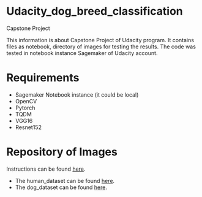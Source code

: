 # Udacity_dog_breed_classification
Capstone Project 

This information is about Capstone Project of Udacity program. It contains files as notebook, directory of images for testing the results. The code was tested in notebook instance Sagemaker of Udacity account.


# Requirements

* Sagemaker Notebook instance (it could be local)
* OpenCV
* Pytorch
* TQDM 
* VGG16 
* Resnet152  

# Repository of Images

Instructions can be found [here](https://github.com/udacity/deep-learning-v2-pytorch/tree/master/project-dog-classification).

* The human_dataset can be found [here](http://vis-www.cs.umass.edu/lfw/lfw.tgz).
* The dog_dataset can be found [here](https://s3-us-west-1.amazonaws.com/udacity-aind/dog-project/dogImages.zip).

